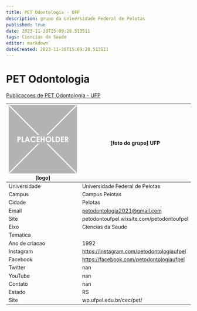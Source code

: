 ```yaml
---
title: PET Odontologia - UFP
description: grupo da Universidade Federal de Pelotas
published: true
date: 2023-11-30T15:09:28.513511
tags: Ciencias da Saude
editor: markdown
dateCreated: 2023-11-30T15:09:28.513511
---
```


# PET Odontologia

[Publicacoes de PET Odontologia - UFP](/atividade/187PETOdontologiaUFP/feed.md)

| ![placeholder.png](/placeholder.png) [logo] | [foto do grupo] UFP         |
| ------------------------------------------- | ------------------------------------------------- |
| Universidade                                | Universidade Federal de Pelotas      |
| Campus                                      | Campus Pelotas            |
| Cidade                                      | Pelotas             |
| Email                                       | petodontologia2021@gmail.com             |
| Site                                        | petodontoufpel.wixsite.com/petodontoufpel              |
| Eixo                                        | Ciencias da Saude              |
| Tematica                                    |           |
| Ano de criacao                              | 1992        |
| Instagram                                   | https://instagram.com/petodontologiaufpel         |
| Facebook                                    | https://facebook.com/petodontologiaufpel          |
| Twitter                                     | nan           |
| YouTube                                     | nan           |
| Contato                                     | nan         |
| Estado                                      |  RS            |
| Site                                        | wp.ufpel.edu.br/cec/pet/ |
